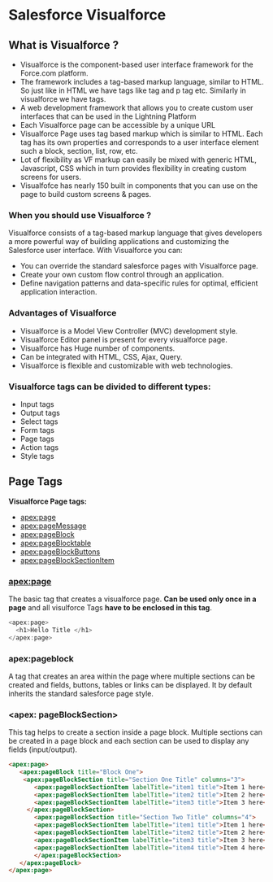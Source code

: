 # Salesforce Visualforce

## What is Visualforce ?
- Visualforce is the component-based user interface framework for the Force.com platform.
- The framework includes a tag-based markup language, similar to HTML. So just like in HTML we have tags like <body> tag and p tag etc. Similarly in visualforce we have tags.
- A web development framework that allows you to create custom user interfaces that can be used in the Lightning Platform
- Each Visualforce page can be accessible by a unique URL
- Visualforce Page uses tag based markup which is similar to HTML. Each tag has its own properties and corresponds to a user interface element such a block, section, list, row, etc.
- Lot of flexibility as VF markup can easily be mixed with generic HTML, Javascript, CSS which in turn provides flexibility in creating custom screens for users.
- Visualfofce has nearly 150 built in components that you can use on the page to build custom screens & pages.

### When you should use Visualforce ?
Visualforce consists of a tag-based markup language that gives developers a more powerful way of building applications and customizing the Salesforce user interface. With Visualforce you can:
- You can override the standard salesforce pages with Visualforce page.
- Create your own custom flow control through an application.
- Define navigation patterns and data-specific rules for optimal, efficient application interaction.

### Advantages of Visualforce
- Visualforce is a Model View Controller (MVC) development style.
- Visualforce Editor panel is present for every visualforce page.
- Visualforce has Huge number of components.
- Can be integrated with HTML, CSS, Ajax, Query.
- Visualforce is flexible and customizable with web technologies.

### Visualforce tags can be divided to different types:
- Input tags
- Output tags
- Select tags
- Form tags
- Page tags
- Action tags
- Style tags

## Page Tags
**Visualforce Page tags:**
- <apex:page>
- <apex:pageMessage>
- <apex:pageBlock>
- <apex:pageBlocktable>
- <apex:pageBlockButtons>
- <apex:pageBlockSectionItem>

### <apex:page>
The basic tag that creates a visualforce page. **Can be used only once in a page** and all visulforce Tags **have to be enclosed in this tag**.

```java
<apex:page>
  <h1>Hello Title </h1>
</apex:page>
```

### apex:pageblock
A tag that creates an area within the page where multiple sections can be created and fields, buttons, tables or links can be displayed. It by default inherits the standard salesforce page style.

### <apex: pageBlockSection>
This tag helps to create a section inside a page block.
Multiple sections can be created in a page block and each section can be used to display any fields (input/output).

```html
<apex:page>
   <apex:pageBlock title="Block One">
    <apex:pageBlockSection title="Section One Title" columns="3">
       <apex:pageBlockSectionItem labelTitle="item1 title">Item 1 here</apex:pageBlockSectionItem>
       <apex:pageBlockSectionItem labelTitle="item2 title">Item 2 here</apex:pageBlockSectionItem>
       <apex:pageBlockSectionItem labelTitle="item3 title">Item 3 here</apex:pageBlockSectionItem>
     </apex:pageBlockSection>
       <apex:pageBlockSection title="Section Two Title" columns="4">
       <apex:pageBlockSectionItem labelTitle="item1 title">Item 1 here</apex:pageBlockSectionItem>
       <apex:pageBlockSectionItem labelTitle="item2 title">Item 2 here</apex:pageBlockSectionItem>
       <apex:pageBlockSectionItem labelTitle="item3 title">Item 3 here</apex:pageBlockSectionItem>
       <apex:pageBlockSectionItem labelTitle="item4 title">Item 4 here</apex:pageBlockSectionItem>
       </apex:pageBlockSection>
   </apex:pageBlock>
</apex:page>
```
































